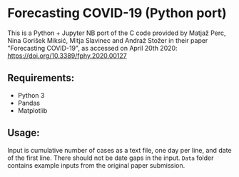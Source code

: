 # Forecasting COVID-19 (Python port)

This is a Python + Jupyter NB port of the C code provided by Matjaž Perc, Nina Gorišek Miksić, Mitja Slavinec and Andraž Stožer in their paper "Forecasting COVID-19", as accessed on April 20th 2020: https://doi.org/10.3389/fphy.2020.00127

## Requirements: 
- Python 3
- Pandas
- Matplotlib

## Usage:
Input is cumulative number of cases as a text file, one day per line, and date of the first line. There should not be date gaps in the input. `Data` folder contains example inputs from the original paper submission.
